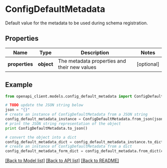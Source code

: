# ConfigDefaultMetadata

Default value for the metadata to be used during schema registration.

## Properties
Name | Type | Description | Notes
------------ | ------------- | ------------- | -------------
**properties** | **object** | The metadata properties and their new values | [optional] 

## Example

```python
from openapi_client.models.config_default_metadata import ConfigDefaultMetadata

# TODO update the JSON string below
json = "{}"
# create an instance of ConfigDefaultMetadata from a JSON string
config_default_metadata_instance = ConfigDefaultMetadata.from_json(json)
# print the JSON string representation of the object
print ConfigDefaultMetadata.to_json()

# convert the object into a dict
config_default_metadata_dict = config_default_metadata_instance.to_dict()
# create an instance of ConfigDefaultMetadata from a dict
config_default_metadata_form_dict = config_default_metadata.from_dict(config_default_metadata_dict)
```
[[Back to Model list]](../ccloud/README.md#documentation-for-models) [[Back to API list]](../ccloud/README.md#documentation-for-api-endpoints) [[Back to README]](../ccloud/README.md)


